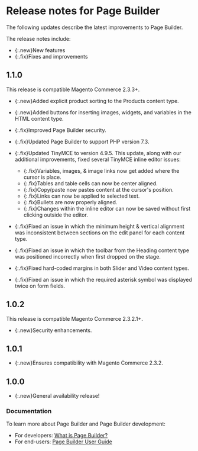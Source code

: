 # Release notes for Page Builder

The following updates describe the latest improvements to Page Builder.

The release notes include:

- {:.new}New features
- {:.fix}Fixes and improvements

## 1.1.0

This release is compatible Magento Commerce 2.3.3+.

- {:.new}<!-- MC-15250 -->Added explicit product sorting to the Products content type.

- {:.new}<!-- MC-17823 -->Added buttons for inserting images, widgets, and variables in the HTML content type.

- {:.fix}Improved Page Builder security.

- {:.fix}<!-- MC-1805 -->Updated Page Builder to support PHP version 7.3.

- {:.fix}<!-- MC-4137 -->Updated TinyMCE to version 4.9.5. This update, along with our additional improvements, fixed several TinyMCE inline editor issues:

  - {:.fix}Variables, images, & image links now get added where the cursor is place.
  - {:.fix}Tables and table cells can now be center aligned.
  - {:.fix}Copy/paste now pastes content at the cursor's position.
  - {:.fix}Links can now be applied to selected text.
  - {:.fix}Bullets are now properly aligned.
  - {:.fix}Changes within the inline editor can now be saved without first clicking outside the editor.

- {:.fix}<!-- MC-3880 -->Fixed an issue in which the minimum height & vertical alignment was inconsistent between sections on the edit panel for each content type.
 
- {:.fix}<!-- MC-14994 -->Fixed an issue in which the toolbar from the Heading content type was positioned incorrectly when first dropped on the stage.

- {:.fix}<!-- MC-15742 -->Fixed hard-coded margins in both Slider and Video content types.

- {:.fix}<!-- MC-16241 -->Fixed an issue in which the required asterisk symbol was displayed twice on form fields.

## 1.0.2

This release is compatible Magento Commerce 2.3.2.1+.

- {:.new}Security enhancements.

## 1.0.1

- {:.new}Ensures compatibility with Magento Commerce 2.3.2.

## 1.0.0

- {:.new}General availability release!

### Documentation

To learn more about Page Builder and Page Builder development:

- For developers: [What is Page Builder?](https://devdocs.magento.com/page-builder/docs/index.html)
- For end-users: [Page Builder User Guide](https://docs.magento.com/m2/ee/user_guide/cms/page-builder.html)
